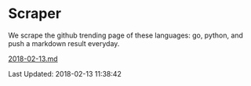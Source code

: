 # Scraper

We scrape the github trending page of these languages: go, python, and push a markdown result everyday.

[2018-02-13.md](https://github.com/borays/Scraper/blob/master/2018-02-13.md)

Last Updated: 2018-02-13 11:38:42